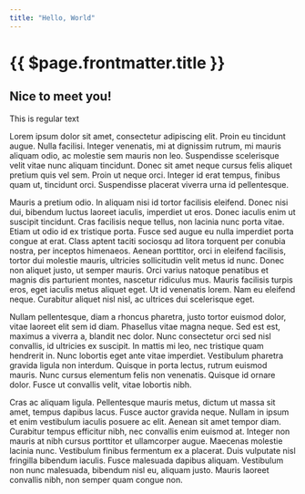 ```yaml
---
title: "Hello, World"
---
```


# {{ $page.frontmatter.title }}

## Nice to meet you!

This is regular text

 Lorem ipsum dolor sit amet, consectetur adipiscing elit. Proin eu tincidunt augue. Nulla facilisi. Integer venenatis, mi at dignissim rutrum, mi mauris aliquam odio, ac molestie sem mauris non leo. Suspendisse scelerisque velit vitae nunc aliquam tincidunt. Donec sit amet neque cursus felis aliquet pretium quis vel sem. Proin ut neque orci. Integer id erat tempus, finibus quam ut, tincidunt orci. Suspendisse placerat viverra urna id pellentesque.

Mauris a pretium odio. In aliquam nisi id tortor facilisis eleifend. Donec nisi dui, bibendum luctus laoreet iaculis, imperdiet ut eros. Donec iaculis enim ut suscipit tincidunt. Cras facilisis neque tellus, non lacinia nunc porta vitae. Etiam ut odio id ex tristique porta. Fusce sed augue eu nulla imperdiet porta congue at erat. Class aptent taciti sociosqu ad litora torquent per conubia nostra, per inceptos himenaeos. Aenean porttitor, orci in eleifend facilisis, tortor dui molestie mauris, ultricies sollicitudin velit metus id nunc. Donec non aliquet justo, ut semper mauris. Orci varius natoque penatibus et magnis dis parturient montes, nascetur ridiculus mus. Mauris facilisis turpis eros, eget iaculis metus aliquet eget. Ut id venenatis lorem. Nam eu eleifend neque. Curabitur aliquet nisl nisl, ac ultrices dui scelerisque eget.

Nullam pellentesque, diam a rhoncus pharetra, justo tortor euismod dolor, vitae laoreet elit sem id diam. Phasellus vitae magna neque. Sed est est, maximus a viverra a, blandit nec dolor. Nunc consectetur orci sed nisl convallis, id ultricies ex suscipit. In mattis mi leo, nec tristique quam hendrerit in. Nunc lobortis eget ante vitae imperdiet. Vestibulum pharetra gravida ligula non interdum. Quisque in porta lectus, rutrum euismod mauris. Nunc cursus elementum felis non venenatis. Quisque id ornare dolor. Fusce ut convallis velit, vitae lobortis nibh.

Cras ac aliquam ligula. Pellentesque mauris metus, dictum ut massa sit amet, tempus dapibus lacus. Fusce auctor gravida neque. Nullam in ipsum et enim vestibulum iaculis posuere ac elit. Aenean sit amet tempor diam. Curabitur tempus efficitur nibh, nec convallis enim euismod at. Integer non mauris at nibh cursus porttitor et ullamcorper augue. Maecenas molestie lacinia nunc. Vestibulum finibus fermentum ex a placerat. Duis vulputate nisl fringilla bibendum iaculis. Fusce malesuada dapibus aliquam. Vestibulum non nunc malesuada, bibendum nisl eu, aliquam justo. Mauris laoreet convallis nibh, non semper quam congue non. 
